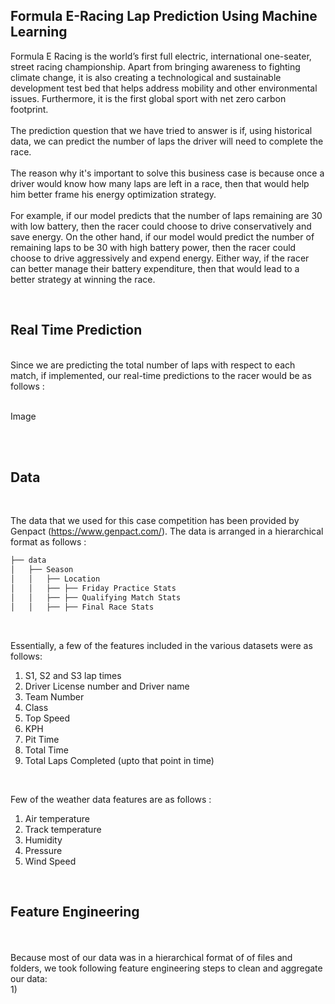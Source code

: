 ## Formula E-Racing Lap Prediction Using Machine Learning<br>
Formula E Racing is the world’s first full electric, international one-seater, street racing championship. Apart from bringing awareness to fighting climate change, it is also creating a technological and sustainable development test bed that helps address mobility and other environmental issues. Furthermore, it is the first global sport with net zero carbon footprint. 
<br><br>
The prediction question that we have tried to answer is if, using historical data, we can predict the number of laps the driver will need to complete the race. <br><br>
The reason why it's important to solve this business case is because once a driver would know how many laps are left in a race, then that would help him better frame his energy optimization strategy.<br><br>
For example, if our model predicts that the number of laps remaining are 30 with low battery, then the racer could choose to drive conservatively and save energy. On the other hand, if our model would predict the number of remaining laps to be 30 with high battery power, then the racer could choose to drive aggressively and expend energy. Either way, if the racer can better manage their battery expenditure, then that would lead to a better strategy at winning the race. 

<br>

## Real Time Prediction
<br>
Since we are predicting the total number of laps with respect to each match, if implemented, our real-time predictions to the racer would be as follows : 
<br>
<br>

Image

<br>
<br>

## Data
<br>

The data that we used for this case competition has been provided by Genpact (https://www.genpact.com/). The data is arranged in a hierarchical format as follows :

```bash
├── data 
│   ├── Season 
│   │   ├── Location 
│   │   ├── ├── Friday Practice Stats
│   │   ├── ├── Qualifying Match Stats
│   │   ├── ├── Final Race Stats
```
<br>

Essentially, a few of the features included in the various datasets were as follows:
1) S1, S2 and S3 lap times<br>
2) Driver License number and Driver name<br>
3) Team Number<br>
4) Class<br>
5) Top Speed<br>
6) KPH<br>
7) Pit Time<br>
8) Total Time <br>
9) Total Laps Completed (upto that point in time)<br>
<br>

Few of the weather data features are as follows :<br>
1) Air temperature<br>
2) Track temperature<br>
3) Humidity<br>
4) Pressure<br>
5) Wind Speed<br>
<br>

## Feature Engineering
<br>
<br>
Because most of our data was in a hierarchical format of of files and folders, we took following feature engineering steps to clean and aggregate our data:<br>
1) 

 
